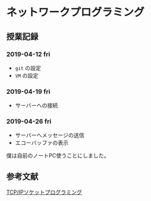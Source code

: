 # ネットワークプログラミング
## 授業記録
### 2019-04-12 fri
- `git` の設定
- `VM` の設定

### 2019-04-19 fri
- サーバーへの接続

### 2019-04-26 fri
- サーバーへメッセージの送信
- エコーバッファの表示

僕は自前のノートPC使うことにしました。
## 参考文献
[TCP/IPソケットプログラミング](https://www.amazon.co.jp/TCP-IP%E3%82%BD%E3%82%B1%E3%83%83%E3%83%88%E3%83%97%E3%83%AD%E3%82%B0%E3%83%A9%E3%83%9F%E3%83%B3%E3%82%B0-C%E8%A8%80%E8%AA%9E%E7%B7%A8-Michael-Donahoo/dp/4274065197)
